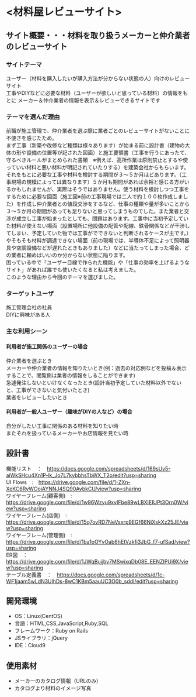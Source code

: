 # <材料屋レビューサイト>

## サイト概要・・・材料を取り扱うメーカーと仲介業者のレビューサイト
### サイトテーマ
ユーザー（材料を購入したいが購入方法が分からない状態の人）向けのレビューサイト<br>
工事やDIYなどに必要な材料（ユーザーが欲しいと思っている材料）の情報をもとに メーカー＆仲介業者の情報を表示＆レビューできるサイトです

### テーマを選んだ理由
前職が施工管理で、仲介業者を選ぶ際に業者ごとのレビューサイトがないことに不便さを感じたため。<br>
まず工事（新築や改修など種類は様々あります）が始まる前に設計書（建物の大体の形や設備の位置等が記された図面）と施工要領書（工事を行うにあったて、守るべきルールがまとめられた書類　※例えば、高所作業は原則禁止とするや使っていい材料と悪い材料が明記されていたりする）を建築会社からもらいます。それをもとに必要な工事や材料を検討する期間が３～５か月ほどあります。（工事現場の規模によっては異なります）５か月も期間があれば余裕と感じる方がいるかもしれませんが、実際はそうではありません。使う材料を検討しつつ工事をするために必要な図面（施工図※前の工事現場では二人で約１００枚作成しました）を作成し仲介業者との値段交渉をするなど、仕事の種類や量が多いことから３～５か月の期間があっても足りないと思ってしまうものでした。また業者と交渉が成立し工事が始まったとしても、問題はあります。工事中に当初予定していた材料が使えない場面（設置場所に他設備の配管や配線、鉄骨関係などが干渉してしまい、予定していた物では工事がでできないと判断されるケースが主です。）やそもそも材料が調達できない場面（前の現場では、半導体不足によって照明器具や空調設備などが遅れたときもありました）などに当たってしまった場合、どの業者に頼めばいいのか分からない状態に陥ります。<br>
困っている中で「ユーザー目線で作られた機能」や「仕事の効率を上げるようなサイト」があれば誰でも使いたくなると私は考えました。<br>
このような理由から今回のテーマを選びました。

### ターゲットユーザ
施工管理会社の社員<br>
DIYに興味がある人

### 主な利用シーン

#### 利用者が施工関係のユーザーの場合<br>
仲介業者を選ぶとき<br>
メーカーや仲介業者の情報を知りたいとき(例：過去の対応例などを投稿＆表示することで、閲覧側は業者の情報をしることができます)<br>
急遽発注しないといけなくなったとき(設計当初予定していた材料以外でないと、工事ができないと気付いたとき)<br>
業者をレビューしたいとき

#### 利用者が一般人ユーザー（趣味がDIYの人など）の場合<br>
自分がしたい工事に関係のある材料を知りたい時<br>
またそれを扱っているメーカーやお店情報を見たい時

## 設計書
機能リスト　：　https://docs.google.com/spreadsheets/d/169sUv5-aiWkSHcu4Xn1P-lk_Jo7L7kybbhsTbWX_T2o/edit?usp=sharing<br>
UI Flows　:　https://drive.google.com/file/d/1-ZXn-XeKC6RyWOoiAYNNJ4SQ90AybkCU/view?usp=sharing<br>
ワイヤーフレーム(顧客側)　:　https://drive.google.com/file/d/1w96Wzyu9xvIFbe89wLBXIEIUPt3Orn0W/view?usp=sharing <br>
ワイヤーフレーム(店側)　:　https://drive.google.com/file/d/15q7ovRD7NeVsxrp9EGf66NiXskXz25JE/view?usp=sharing <br>
ワイヤーフレーム(管理側)　:　https://drive.google.com/file/d/1ba1oOYvOab6hEtVzkfi3JbG_f7-ufSad/view?usp=sharing <br>
ER図　：　 https://drive.google.com/file/d/1JWqBujjbv7MSwixqDb08E_EENZIPUi9X/view?usp=sharing <br>
テーブル定義書　：　https://docs.google.com/spreadsheets/d/1c-WF1jaam5wLdN3UlhDs-8wC1KBm5aauUC3O0b_sddI/edit?usp=sharing<br>
   
## 開発環境
- OS：Linux(CentOS)
- 言語：HTML,CSS,JavaScript,Ruby,SQL
- フレームワーク：Ruby on Rails
- JSライブラリ：jQuery
- IDE：Cloud9

## 使用素材
- メーカーのカタログ情報（URLのみ）
- カタログより材料のイメージ写真
